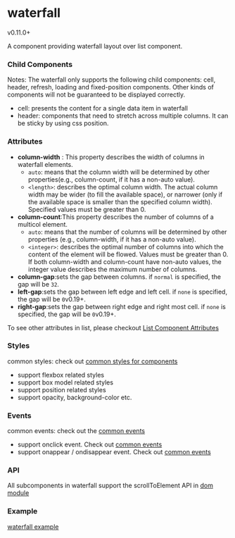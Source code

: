 # waterfall

<span class="weex-version">v0.11.0+</span>

A component providing waterfall layout over list component.

### Child Components

Notes: The waterfall only supports the following child components: cell, header, refresh, loading and fixed-position components. Other kinds of components will not be guaranteed to be displayed correctly.

* cell: presents the content for a single data item in waterfall
* header: components that need to stretch across multiple columns. It can be sticky by using css position.

### Attributes

* **column-width** : This property describes the width of columns in waterfall elements.
  * `auto`: means that the column width will be determined by other properties(e.g., column-count, if it has a non-auto value).
  * `<length>`: describes the optimal column width. The actual column width may be wider (to fill the available space), or narrower (only if the available space is smaller than the specified column width). Specified values must be greater than 0.
* **column-count**:This property describes the number of columns of a multicol element.
  * `auto`: means that the number of columns will be determined by other properties (e.g., column-width, if it has a non-auto value).
  * `<integer>`: describes the optimal number of columns into which the content of the element will be flowed. Values must be greater than 0. If both column-width and column-count have non-auto values, the integer value describes the maximum number of columns.
* **column-gap**:sets the gap between columns. if `normal` is specified,  the gap will be `32`.
* **left-gap**:sets the gap between left edge and left cell. if `none` is specified,  the gap will be `0`<span class="api-version">v0.19+</span>.
* **right-gap**:sets the gap between right edge and right most cell. if `none` is specified,  the gap will be `0`<span class="api-version">v0.19+</span>.

To see other attributes in list,  please checkout [List Component Attributes](./list.html)

### Styles

common styles: check out [common styles for components](/wiki/common-styles.html)

* support flexbox related styles
* support box model related styles
* support position related styles
* support opacity, background-color etc.

### Events

common events: check out the [common events](/wiki/common-events.html)

* support onclick event. Check out [common events](/wiki/common-events.html)
* support onappear / ondisappear event. Check out [common events](/wiki/common-events.html)

### API

All subcomponents in waterfall support the scrollToElement API in [dom module](../modules/dom.html)

### Example

[waterfall example](http://dotwe.org/vue/7a9195643e9e8da352b0d879cdbe68c0)

